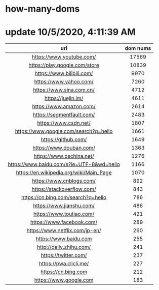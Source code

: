 # how-many-doms

# update 10/5/2020, 4:11:39 AM

url | dom nums
:-: | :-:
https://www.youtube.com/ | 17569
https://play.google.com/store | 10839
https://www.bilibili.com/ | 9970
https://www.yahoo.com/ | 7260
https://www.sina.com.cn/ | 4712
https://juejin.im/ | 4611
https://www.amazon.com/ | 2614
https://segmentfault.com/ | 2483
https://www.csdn.net/ | 1807
https://www.google.com/search?q=hello | 1661
https://github.com/ | 1649
https://www.douban.com/ | 1363
https://www.oschina.net/ | 1276
https://www.baidu.com/s?ie=UTF-8&wd=hello | 1166
https://en.wikipedia.org/wiki/Main_Page | 1070
https://www.cnblogs.com/ | 892
https://stackoverflow.com/ | 843
https://cn.bing.com/search?q=hello | 786
https://www.jianshu.com/ | 486
https://www.toutiao.com/ | 421
https://www.facebook.com/ | 289
https://www.netflix.com/jp-en/ | 260
https://www.baidu.com | 255
http://daily.zhihu.com/ | 241
https://twitter.com/ | 237
https://pwa.clicli.me/ | 227
https://cn.bing.com | 212
https://www.google.com | 183
